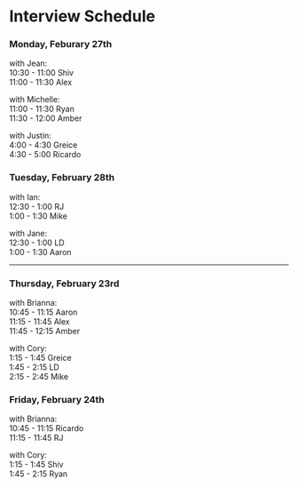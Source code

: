 # Interview Schedule

### Monday, Feburary 27th
with Jean:  
10:30 - 11:00      Shiv  
11:00 - 11:30      Alex  

with Michelle:  
11:00 - 11:30      Ryan  
11:30 - 12:00      Amber  
 
with Justin:    
4:00 - 4:30        Greice    
4:30 - 5:00        Ricardo  

### Tuesday, February 28th  
with Ian:  
12:30 - 1:00       RJ  
1:00 - 1:30        Mike  

with Jane:   
12:30 - 1:00       LD  
1:00 - 1:30        Aaron    


--------


### Thursday, February 23rd
with Brianna:  
10:45 - 11:15      Aaron    
11:15 - 11:45      Alex  
11:45 - 12:15      Amber  
 
with Cory:    
1:15 - 1:45        Greice  
1:45 - 2:15        LD  
2:15 - 2:45        Mike  


### Friday, February 24th  
with Brianna:  
10:45 - 11:15      Ricardo    
11:15 - 11:45      RJ  

with Cory:  
1:15 - 1:45        Shiv  
1:45 - 2:15        Ryan
